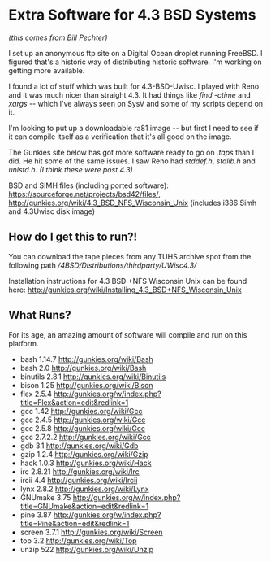 # Extra Software for 4.3 BSD Systems

*(this comes from Bill Pechter)*

I set up an anonymous ftp site on a Digital Ocean droplet running
FreeBSD. I figured that's a historic way of distributing historic
software.  I'm working on getting more available.

I found a lot of stuff which was built for 4.3-BSD-Uwisc.  I played
with Reno and it was much nicer than straight 4.3.  It had things like
*find -ctime* and *xargs* -- which I've always seen on SysV and some of my
scripts depend on it.

I'm looking to put up a downloadable ra81 image -- but first
I need to see if it can compile itself as a verification that it's
all good on the image.

The Gunkies site below has got more software ready to go on *.taps* than I did.
He hit some of the same issues.  I saw Reno had *stddef.h*, *stdlib.h* and
*unistd.h*.  *(I think these were post 4.3)*

BSD and SIMH files (including ported software):
<https://sourceforge.net/projects/bsd42/files/>,
<http://gunkies.org/wiki/4.3_BSD_NFS_Wisconsin_Unix> (includes i386
Simh and 4.3Uwisc disk image)

## How do I get this to run?!

You can download the tape pieces from any TUHS archive spot from
the following path */4BSD/Distributions/thirdparty/UWisc4.3/*

Installation instructions for 4.3 BSD +NFS Wisconsin Unix can be
found here: <http://gunkies.org/wiki/Installing_4.3_BSD+NFS_Wisconsin_Unix>

## What Runs?

For its age, an amazing amount of software will compile and run on
this platform.

 - bash 1.14.7 <http://gunkies.org/wiki/Bash>
 - bash 2.0 <http://gunkies.org/wiki/Bash>
 - binutils 2.8.1 <http://gunkies.org/wiki/Binutils>
 - bison 1.25 <http://gunkies.org/wiki/Bison>
 - flex 2.5.4 <http://gunkies.org/w/index.php?title=Flex&action=edit&redlink=1>
 - gcc 1.42 <http://gunkies.org/wiki/Gcc>
 - gcc 2.4.5 <http://gunkies.org/wiki/Gcc>
 - gcc 2.5.8 <http://gunkies.org/wiki/Gcc>
 - gcc 2.7.2.2 <http://gunkies.org/wiki/Gcc>
 - gdb 3.1 <http://gunkies.org/wiki/Gdb>
 - gzip  1.2.4 <http://gunkies.org/wiki/Gzip>
 - hack 1.0.3 <http://gunkies.org/wiki/Hack>
 - irc  2.8.21 <http://gunkies.org/wiki/Irc>
 - ircii 4.4 <http://gunkies.org/wiki/Ircii>
 - lynx 2.8.2 <http://gunkies.org/wiki/Lynx>
 - GNUmake 3.75 <http://gunkies.org/w/index.php?title=GNUmake&action=edit&redlink=1>
 - pine 3.87 <http://gunkies.org/w/index.php?title=Pine&action=edit&redlink=1>
 - screen 3.7.1 <http://gunkies.org/wiki/Screen>
 - top 3.2 <http://gunkies.org/wiki/Top>
 - unzip 522 <http://gunkies.org/wiki/Unzip>
